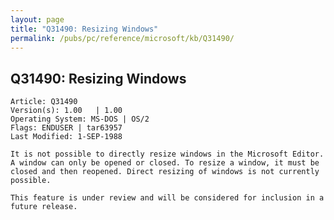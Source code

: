 ```yaml
---
layout: page
title: "Q31490: Resizing Windows"
permalink: /pubs/pc/reference/microsoft/kb/Q31490/
---
```


## Q31490: Resizing Windows

	Article: Q31490
	Version(s): 1.00   | 1.00
	Operating System: MS-DOS | OS/2
	Flags: ENDUSER | tar63957
	Last Modified: 1-SEP-1988
	
	It is not possible to directly resize windows in the Microsoft Editor.
	A window can only be opened or closed. To resize a window, it must be
	closed and then reopened. Direct resizing of windows is not currently
	possible.
	
	This feature is under review and will be considered for inclusion in a
	future release.
